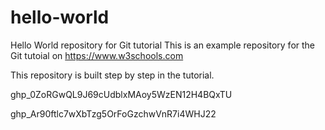 # hello-world
Hello World repository for Git tutorial
This is an example repository for the Git tutoial on https://www.w3schools.com

This repository is built step by step in the tutorial.

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


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